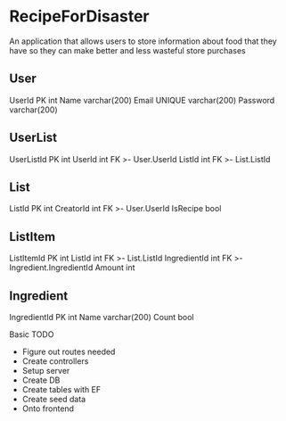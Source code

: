 # RecipeForDisaster
An application that allows users to store information about food that they have so they can make better and less wasteful store purchases


User
---
UserId PK int
Name varchar(200)
Email UNIQUE varchar(200)
Password varchar(200)

UserList
---
UserListId PK int
UserId int FK >- User.UserId
ListId int FK >- List.ListId

List
---
ListId PK int
CreatorId int FK >- User.UserId
IsRecipe bool


ListItem
---
ListItemId PK int
ListId int FK >- List.ListId
IngredientId int FK >- Ingredient.IngredientId
Amount int

Ingredient
---
IngredientId PK int
Name varchar(200)
Count bool


Basic TODO
- Figure out routes needed
- Create controllers
- Setup server
- Create DB
- Create tables with EF
- Create seed data
- Onto frontend
